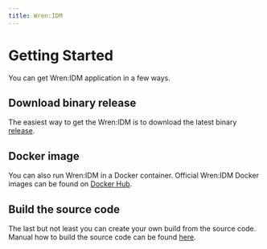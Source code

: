 ```yaml
---
title: Wren:IDM
---
```



# Getting Started

You can get Wren:IDM application in a few ways.


## Download binary release

The easiest way to get the Wren:IDM is to download the latest binary [release](https://github.com/WrenSecurity/wrenidm/releases).


## Docker image

You can also run Wren:IDM in a Docker container. Official Wren:IDM Docker images can be found on [Docker Hub](https://hub.docker.com/r/wrensecurity/wrenidm).


## Build the source code

The last but not least you can create your own build from the source code. Manual how to build the source code can be found [here](https://github.com/WrenSecurity/wrenidm/blob/main/README.md#build-the-source-code).
